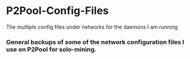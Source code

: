 # P2Pool-Config-Files
The multiple config files under networks for the daemons I am running

### General backups of some of the network configuration files I use on P2Pool for solo-mining.
